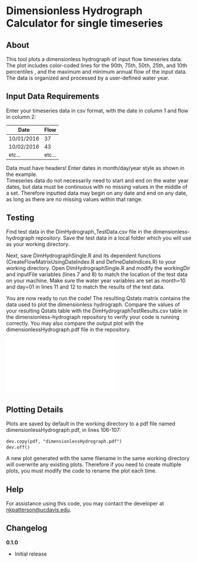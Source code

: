 # Dimensionless Hydrograph Calculator for single timeseries

>

## About

This tool plots a dimensionless hydrograph of input flow timeseries data. The plot includes color-coded lines for the 90th, 75th, 50th, 25th, and 10th percentiles , and the maximum and minimum annual flow of the input data. The data is organized and processed by a user-defined water year. 

## Input Data Requirements
Enter your timeseries data in csv format, with the date in column 1 and flow in column 2:

| Date | Flow | 
|----------|------------|
| 10/01/2016 | 37 | 
| 10/02/2016 | 43 | 
| etc... | etc... | 

Data must have headers! Enter dates in month/day/year style as shown in the example.     
Timeseries data do not necessarily need to start and end on the water year dates, but data must be continuous with no missing values in the middle of a set. Therefore inputted data may begin on any date and end on any date, as long as there are no missing values within that range.

## Testing

Find test data in the DimHydrograph_TestData.csv file in the dimensionless-hydrograph repository. Save the test data in a local folder which you will use as your working directory.  

Next, save DimHydrographSingle.R and its dependent functions (CreateFlowMatrixUsingDateIndex.R and DefineDateIndices.R) to your working directory. Open DimHydrographSingle.R and modify the workingDir and inputFile variables (lines 7 and 8) to match the location of the test data on your machine. Make sure the water year variables are set as month=10 and day=01 in lines 11 and 12 to match the results of the test data. 

You are now ready to run the code! The resulting Qstats matrix contains the data used to plot the dimensionless hydrograph. Compare the values of your resulting Qstats table with the DimHydrographTestResults.csv table in the dimensionless-hydrograph repository to verify your code is running correctly. You may also compare the output plot with the dimensionlessHydrograph.pdf file in the repository.  

![Preview the output test plot here.](dimensionlessHydrograph.pdf)

## Plotting Details

Plots are saved by default in the working directory to a pdf file named dimensionlessHydrograph.pdf, in lines 106-107:

```
dev.copy(pdf, "dimensionlessHydrograph.pdf")
dev.off()
```
A new plot generated with the same filename in the same working directory will overwrite any existing plots. Therefore if you need to create multiple plots, you must modify the code to rename the plot each time. 

## Help

For assistance using this code, you may contact the developer at nkpatterson@ucdavis.edu. 

## Changelog

__0.1.0__

- Initial release


